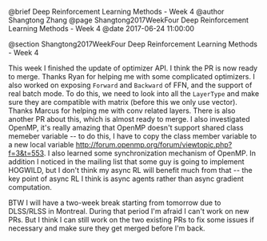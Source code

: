 @brief Deep Reinforcement Learning Methods - Week 4
@author Shangtong Zhang
@page Shangtong2017WeekFour Deep Reinforcement Learning Methods - Week 4
@date 2017-06-24 11:00:00

@section Shangtong2017WeekFour Deep Reinforcement Learning Methods - Week 4

This week I finished the update of optimizer API. I think the PR is now ready to merge. Thanks Ryan for helping me with some complicated optimizers. I also worked on exposing `Forward` and `Backward` of FFN, and the support of real batch mode. To do this, we need to look into all the `LayerType` and make sure they are compatible with matrix (before this we only use vector). Thanks Marcus for helping me with conv related layers. There is also another PR about this, which is almost ready to merge. I also investigated OpenMP, it's really amazing that OpenMP doesn't support shared class memeber variable -- to do this, I have to copy the class member variable to a new local variable http://forum.openmp.org/forum/viewtopic.php?f=3&t=553. I also learned some synchronization mechanism of OpenMP. In addition I noticed in the mailing list that some guy is going to implement HOGWILD, but I don't think my async RL will benefit much from that -- the key point of async RL I think is async agents rather than async gradient computation.

BTW I will have a two-week break starting from tomorrow due to DLSS/RLSS in Montreal. During that period I'm afraid I can't work on new PRs. But I think I can still work on the two existing PRs to fix some issues if necessary and make sure they get merged before I'm back.